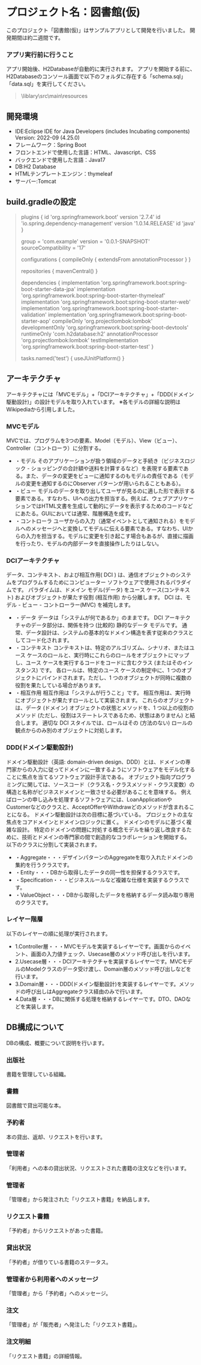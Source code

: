 # プロジェクト名：図書館(仮)
このプロジェクト「図書館(仮)」はサンプルアプリとして開発を行いました。
開発期間は約二週間です。

### アプリ実行前に行うこと
アプリ開始後、H2Databaseが自動的に実行されます。
アプリを開始する前に、H2Databaseのコンソール画面で以下のフォルダに存在する「schema.sql」「data.sql」を実行してください。
>\liblary\src\main\resources


## 開発環境
* IDE:Eclipse IDE for Java Developers (includes Incubating components) Version: 2022-09 (4.25.0)
* フレームワーク：Spring Boot
* フロントエンドで使用した言語：HTML、Javascript、CSS
* バックエンドで使用した言語：Java17
* DB:H2 Database
* HTMLテンプレートエンジン：thymeleaf
* サーバー:Tomcat

## build.gradleの設定
> plugins {
> 	id 'org.springframework.boot' version '2.7.4'
> 	id 'io.spring.dependency-management' version '1.0.14.RELEASE'
> 	id 'java'
> }
> 
> group = 'com.example'
> version = '0.0.1-SNAPSHOT'
> sourceCompatibility = '17'
> 
> configurations {
> 	compileOnly {
> 		extendsFrom annotationProcessor
> 	}
> }
> 
> repositories {
> 	mavenCentral()
> }
> 
> dependencies {
> 	implementation 'org.springframework.boot:spring-boot-starter-data-jpa'
> 	implementation 'org.springframework.boot:spring-boot-starter-thymeleaf'
> 	implementation 'org.springframework.boot:spring-boot-starter-web'
> 	implementation 'org.springframework.boot:spring-boot-starter-validation'
> 	implementation 'org.springframework.boot:spring-boot-starter-aop'
> 	compileOnly 'org.projectlombok:lombok'
> 	developmentOnly 'org.springframework.boot:spring-boot-devtools'
> 	runtimeOnly 'com.h2database:h2'
> 	annotationProcessor 'org.projectlombok:lombok'
> 	testImplementation 'org.springframework.boot:spring-boot-starter-test'
> }
> 
> tasks.named('test') {
> 	useJUnitPlatform()
> }

## アーキテクチャ
アーキテクチャには「MVCモデル」+「DCIアーキテクチャ」+「DDD(ドメイン駆動設計)」の設計モデルを取り入れています。
※各モデルの詳細な説明はWikipediaから引用しました。

### MVCモデル
MVCでは、プログラムを3つの要素、Model（モデル）、View（ビュー）、Controller（コントローラ）に分割する。

* ・モデル
そのアプリケーションが扱う領域のデータと手続き（ビジネスロジック - ショッピングの合計額や送料を計算するなど）を表現する要素である。また、データの変更をビューに通知するのもモデルの責任である（モデルの変更を通知するのにObserver パターンが用いられることもある）。
* ・ビュー
モデルのデータを取り出してユーザが見るのに適した形で表示する要素である。すなわち、UIへの出力を担当する。例えば、ウェブアプリケーションではHTML文書を生成して動的にデータを表示するためのコードなどにあたる。GUIにおいては通常、階層構造を成す。
* ・コントローラ
ユーザからの入力（通常イベントとして通知される）をモデルへのメッセージへと変換してモデルに伝える要素である。すなわち、UIからの入力を担当する。モデルに変更を引き起こす場合もあるが、直接に描画を行ったり、モデルの内部データを直接操作したりはしない。

### DCIアーキテクチャ
データ、コンテキスト、および相互作用( DCI ) は、通信オブジェクトのシステムをプログラムするためにコンピューター ソフトウェアで使用されるパラダイムです。
パラダイムは、ドメイン モデル(データ) をユース ケース(コンテキスト) およびオブジェクトが果たす役割 (相互作用) から分離します。
DCI は、モデル - ビュー - コントローラー(MVC) を補完します。

* ・データ
データは「システムが何であるか」のままです。
DCI アーキテクチャのデータ部分は、関係を持つ (比較的) 静的なデータ モデルです。
通常、データ設計は、システムの基本的なドメイン構造を表す従来のクラスとしてコード化されます。
* ・コンテキスト
コンテキストは、特定のアルゴリズム、シナリオ、またはユース ケースのロールと、実行時にこれらのロールをオブジェクトにマップし、ユース ケースを実行するコードをコードに含むクラス (またはそのインスタンス) です。
各ロールは、特定のユース ケースの制定中に、1 つのオブジェクトにバインドされます。ただし、1 つのオブジェクトが同時に複数の役割を果たしている場合があります。
* ・相互作用
相互作用は「システムが行うこと」です。
相互作用は、実行時にオブジェクトが果たすロールとして実装されます。
これらのオブジェクトは、データ (ドメイン) オブジェクトの状態とメソッドを、1 つ以上の役割のメソッド (ただし、役割はステートレスであるため、状態はありません) と結合します。
適切な DCI スタイルでは、ロールはその (方法のない) ロールの観点からのみ別のオブジェクトに対処します。

### DDD(ドメイン駆動設計)
ドメイン駆動設計（英語: domain-driven design、DDD）とは、ドメインの専門家からの入力に従ってドメインに一致するようにソフトウェアをモデル化することに焦点を当てるソフトウェア設計手法である。
オブジェクト指向プログラミングに関しては、ソースコード（クラス名・クラスメソッド・クラス変数）の構造と名称がビジネスドメインと一致させる必要があることを意味する。
例えばローンの申し込みを処理するソフトウェアには、LoanApplicationやCustomerなどのクラスと、AcceptOfferやWithdrawどのメソッドが含まれることになる。
ドメイン駆動設計は次の目標に基づいている。
プロジェクトの主な焦点をコアドメインとドメインロジックに置く。
ドメインのモデルに基づく複雑な設計。
特定のドメインの問題に対処する概念モデルを繰り返し改良するために、技術とドメインの専門家の間で創造的なコラボレーションを開始する。
以下のクラスに分割して実装されます。
* ・Aggregate・・・デザインパターンのAggregateを取り入れたドメインの集約を行うクラスです。
* ・Entity・・・DBから取得したデータの同一性を担保するクラスです。
* ・Specification・・・ビジネスルールなど複雑な仕様を実装するクラスです。
* ・ValueObject・・・DBから取得したデータを格納するデータ読み取り専用のクラスです。

### レイヤー階層
以下のレイヤーの順に処理が実行されます。
* 1.Controller層・・・MVCモデルを実装するレイヤーです。画面からのイベント、画面の入力値チェック、Usecase層のメソッド呼び出しを行います。
* 2.Usecase層・・・DCIアーキテクチャを実装するレイヤーです。MVCモデルのModelクラスのデータ受け渡し、Domain層のメソッド呼び出しなどを行います。
* 3.Domain層・・・DDD(ドメイン駆動設計)を実装するレイヤーです。メソッドの呼び出しはAggregateクラス経由のみで行います。
* 4.Data層・・・DBに関係する処理を格納するレイヤーです。DTO、DAOなどを実装します。

## DB構成について
DBの構成、概要について説明を行います。

### 出版社
書籍を管理している組織。

### 書籍
図書館で貸出可能な本。

### 予約者
本の貸出、返却、リクエストを行います。

### 管理者
「利用者」への本の貸出状況、リクエストされた書籍の注文などを行います。

### 管理者
「管理者」から発注された「リクエスト書籍」を納品します。

### リクエスト書籍
「予約者」からリクエストがあった書籍。

### 貸出状況
「予約者」が借りている書籍のステータス。

### 管理者から利用者へのメッセージ
「管理者」から「予約者」へのメッセージ。

### 注文
「管理者」が「販売者」へ発注した「リクエスト書籍」。

### 注文明細
「リクエスト書籍」の詳細情報。
